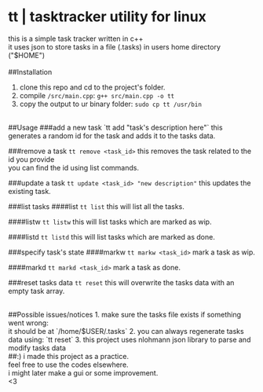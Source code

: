 # tt | tasktracker utility for linux
this is a simple task tracker written in c++<br/> 
it uses json to store tasks in a file (.tasks) in users home directory ("$HOME")<br/>
<br/>
##Installation
1. clone this repo and cd to the project's folder.
2. compile `/src/main.cpp`:
`g++ src/main.cpp -o tt`
3. copy the output to ur binary folder:
`sudo cp tt /usr/bin`
<br/>
##Usage
###add a new task
`tt add "task's description here"`
this generates a random id for the task and adds it to the tasks data.

###remove a task
`tt remove <task_id>`
this removes the task related to the id you provide<br/>
you can find the id using list commands.

###update a task
`tt update <task_id> "new description"`
this updates the existing task.

###list tasks
####list
`tt list`
this will list all the tasks.

####listw
`tt listw`
this will list tasks which are marked as wip.

####listd
`tt listd`
this will list tasks which are marked as done.

###specify task's state
####markw
`tt markw <task_id>`
mark a task as wip.

####markd
`tt markd <task_id>`
mark a task as done.

###reset tasks data
`tt reset`
this will overwrite the tasks data with an empty task array.

<br/>
##Possible issues/notices
1. make sure the tasks file exists if something went wrong: <br/>
it should be at `/home/$USER/.tasks`
2. you can always regenerate tasks data using:
`tt reset`
3. this project uses nlohmann json library to parse and modify tasks data

<br/>
##:)
i made this project as a practice.<br/>
feel free to use the codes elsewhere.<br/>
i might later make a gui or some improvement.<br/>
<3
